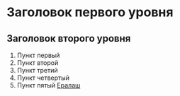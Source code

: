# Заголовок первого уровня
## Заголовок второго уровня
1. Пункт первый
2. Пункт второй
3. Пункт третий
4. Пункт четвертый
5. Пункт пятый
[Ералаш](https://ru.wikipedia.org/)
